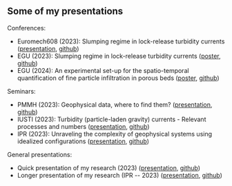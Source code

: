 ## Some of my presentations

Conferences:
- Euromech608 (2023): Slumping regime in lock-release turbidity currents ([presentation](https://cgadal-presentations.github.io/Talk_Euromech608_gravitycurrents/talk.html#/title-slide), [github](https://github.com/cgadal-presentations/Talk_Euromech608_gravitycurrents))
- EGU (2023): Slumping regime in lock-release turbidity currents ([poster](https://cgadal-presentations.github.io/poster_egu2023/poster.html?print-pdf=#/), [github](https://github.com/cgadal-presentations/poster_egu2023))
- EGU (2024): An experimental set-up for the spatio-temporal quantification of fine particle infiltration in porous beds ([poster](https://cgadal-presentations.github.io/poster_egu2024/poster.html?print-pdf=#/), [github](https://github.com/cgadal-presentations/poster_egu2024))

Seminars:
- PMMH (2023): Geophysical data, where to find them? ([presentation](https://cgadal-presentations.github.io/talk_data_PMMH//talk.html), [github](https://github.com/cgadal-presentations/talk_data_PMMH))
- IUSTI (2023): Turbidity (particle-laden gravity) currents - Relevant processes and numbers ([presentation](https://cgadal-presentations.github.io/Seminar_IUSTI_gravitycurrents/talk.html), [github](https://github.com/cgadal-presentations/Seminar_IUSTI_gravitycurrents))
- IPR (2023): Unraveling the complexity of geophysical systems using idealized configurations ([presentation](https://cgadal-presentations.github.io/SeminarRennes2023/), [github](https://github.com/cgadal-presentations/SeminarRennes2023))

General presentations:
- Quick presentation of my research (2023) ([presentation](https://cgadal-presentations.github.io/Research_presentation/talk.html#/title-slide), [github](https://github.com/cgadal-presentations/Research_presentation))
- Longer presentation of my research (IPR -- 2023) ([presentation](https://cgadal-presentations.github.io/SeminarRennes2023/), [github](https://github.com/cgadal-presentations/SeminarRennes2023))
